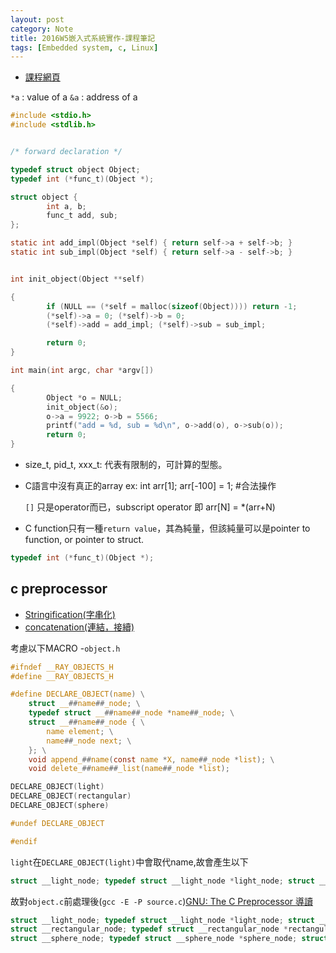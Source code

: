 ```yaml
---
layout: post
category: Note
title: 2016W5嵌入式系統實作-課程筆記
tags: [Embedded system, c, Linux]
---
```


* [課程網頁](https://embedded2016.hackpad.com/Mar-22-2016-Mar-22-2016--CH64GFFiviW)

`*a` : value of a
`&a` : address of a

~~~ c
#include <stdio.h>
#include <stdlib.h>


/* forward declaration */

typedef struct object Object;
typedef int (*func_t)(Object *);

struct object {
        int a, b;
        func_t add, sub;
};

static int add_impl(Object *self) { return self->a + self->b; }
static int sub_impl(Object *self) { return self->a - self->b; }


int init_object(Object **self)

{
        if (NULL == (*self = malloc(sizeof(Object)))) return -1;
        (*self)->a = 0; (*self)->b = 0;
        (*self)->add = add_impl; (*self)->sub = sub_impl;

        return 0;
}

int main(int argc, char *argv[])

{
        Object *o = NULL;
        init_object(&o);
        o->a = 9922; o->b = 5566;
        printf("add = %d, sub = %d\n", o->add(o), o->sub(o));
        return 0;
}
~~~

* size_t, pid_t, xxx_t: 代表有限制的，可計算的型態。 
* C語言中沒有真正的array
  ex:
  int arr[1];
  arr[-100] = 1; #合法操作

  `[]` 只是operator而已，subscript operator
  即 arr[N] = *(arr+N)
* C function只有一種`return value`，其為純量，但該純量可以是pointer to function, or pointer to
    struct.

~~~ c
typedef int (*func_t)(Object *);
~~~

## c preprocessor

* [Stringification(字串化)](https://gcc.gnu.org/onlinedocs/cpp/Stringification.html)
* [concatenation(連結，接續)](https://gcc.gnu.org/onlinedocs/cpp/Concatenation.html) 

考慮以下MACRO -`object.h`

~~~ c
#ifndef __RAY_OBJECTS_H
#define __RAY_OBJECTS_H

#define DECLARE_OBJECT(name) \
    struct __##name##_node; \
    typedef struct __##name##_node *name##_node; \
    struct __##name##_node { \
        name element; \
        name##_node next; \
    }; \
    void append_##name(const name *X, name##_node *list); \
    void delete_##name##_list(name##_node *list);

DECLARE_OBJECT(light)
DECLARE_OBJECT(rectangular)
DECLARE_OBJECT(sphere)

#undef DECLARE_OBJECT

#endif
~~~
`light`在`DECLARE_OBJECT(light)`中會取代name,故會產生以下

~~~ c
struct __light_node; typedef struct __light_node *light_node; struct __light_node { light element; light_node next; }; void append_light(const light *X, light_node *list); void delete_light_list(light_node *list);
~~~

故對`object.c`前處理後(`gcc -E -P source.c`)[GNU: The C Preprocessor 導讀 ](http://wen00072-blog.logdown.com/posts/146624-talk-about-c-macros)

~~~ c
struct __light_node; typedef struct __light_node *light_node; struct __light_node { light element; light_node next; }; void append_light(const light *X, light_node *list); void delete_light_list(light_node *list);
struct __rectangular_node; typedef struct __rectangular_node *rectangular_node; struct __rectangular_node { rectangular element; rectangular_node next; }; void append_rectangular(const rectangular *X, rectangular_node *list); void delete_rectangular_list(rectangular_node *list);
struct __sphere_node; typedef struct __sphere_node *sphere_node; struct __sphere_node { sphere element; sphere_node next; }; void append_sphere(const sphere *X, sphere_node *list); void delete_sphere_list(sphere_node *list);
~~~


